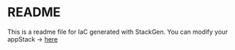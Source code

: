 # README
This is a readme file for IaC generated with StackGen.
You can modify your appStack -> [here](http://main.dev.stackgen.com/appstacks/02c76817-fd7f-4cbb-87af-dc360abbfff6)
